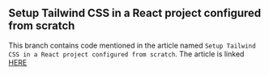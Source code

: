 ## Setup Tailwind CSS in a React project configured from scratch

This branch contains code mentioned in the article named `Setup Tailwind CSS in a React project configured from scratch`. The article is linked [HERE](https://dev.to/yvad60/setup-tailwind-css-in-a-react-project-configured-from-scratch-a-step-by-step-guide-2jc8)
